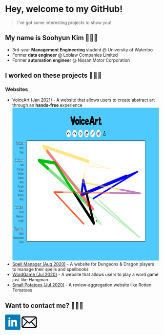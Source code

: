 # Hey, welcome to my GitHub!
> I've got some interesting projects to show you!

## My name is Soohyun Kim 👩🏻‍💻
- 3rd-year **Management Engineering** student @ University of Waterloo
- Former **data engineer** @ Loblaw Companies Limited
- Former **automation engineer** @ Nissan Motor Corporation

## I worked on these projects 🙋🏻‍♀️
### Websites
- <a href="https://devpost.com/software/voiceart">VoiceArt (Jan 2021)</a> - A website that allows users to create abstract art through an **hands-free** experience
    <img src="image/VoiceArt.png" width="800px" height="500px">
- <a href="https://spellmanager-s449kim.herokuapp.com">Spell Manager (Aug 2020)</a> - A website for Dungeons & Dragon players to manage their spells and spellbooks
- <a href="https://rails-wordgame-s449kim.herokuapp.com/">WordGame (Jul 2020)</a> - A website that allows users to play a word game just like Hangman
- <a href="https://small-potatoes-s449kim.herokuapp.com">Small Potatoes (Jul 2020)</a> - A review-aggregation website like Rotten Tomatoes

## Want to contact me? 🙆🏻‍♀️
<a href="https://linkedin.com/in/uw-soohyunkim"><img src="image/LinkedIn.png" width="50px" height="50px"></a>
<a href="mailto:s449kim@uwaterloo.ca"><img src="image/Email.jpg" width="50px" height="50px"></a>